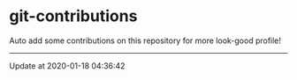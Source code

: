 # git-contributions

Auto add some contributions on this repository for more look-good profile!

---

Update at 2020-01-18 04:36:42
